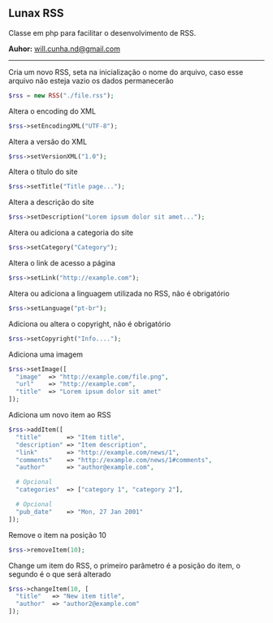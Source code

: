 Lunax RSS
--
Classe em php para facilitar o desenvolvimento de RSS.

**Auhor:** will.cunha.nd@gmail.com

---

Cria um novo RSS, seta na inicialização o nome do arquivo, caso esse arquivo não esteja vazio os dados permanecerão

````php
$rss = new RSS("./file.rss");
````



Altera o encoding do XML
````php
$rss->setEncodingXML("UTF-8");
````



Altera a versão do XML
````php
$rss->setVersionXML("1.0");
````



Altera o título do site
````php
$rss->setTitle("Title page...");
````



Altera a descrição do site
````php
$rss->setDescription("Lorem ipsum dolor sit amet...");
````



Altera ou adiciona a categoria do site
````php
$rss->setCategory("Category");
````



Altera o link de acesso a página
````php
$rss->setLink("http://example.com");
````



Altera ou adiciona a linguagem utilizada
no RSS, não é obrigatório
````php
$rss->setLanguage("pt-br");
````



Adiciona ou altera o copyright,
não é obrigatório
````php
$rss->setCopyright("Info....");
````



Adiciona uma imagem
````php
$rss->setImage([
  "image"  => "http://example.com/file.png",
  "url"    => "http://example.com",
  "title"  => "Lorem ipsum dolor sit amet"
]);
````



Adiciona um novo item ao RSS
````php
$rss->addItem([
  "title"       => "Item title",
  "description" => "Item description",
  "link"        => "http://example.com/news/1",
  "comments"    => "http://example.com/news/1#comments",
  "author"      => "author@example.com",

  # Opcional
  "categories"  => ["category 1", "category 2"],

  # Opcional
  "pub_date"    => "Mon, 27 Jan 2001"
]);
````



Remove o item na posição 10
````php
$rss->removeItem(10);
````



Change um item do RSS, o primeiro parâmetro é a posição do item, o segundo é o que será alterado

````php
$rss->changeItem(10, [
  "title"   => "New item title",
  "author"  => "author2@example.com"
]);
````
